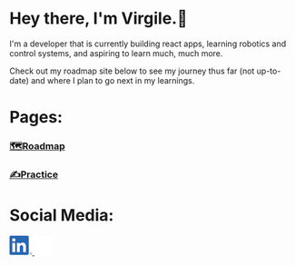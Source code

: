 # Hey there, I'm Virgile.👋

I'm a developer that is currently building react apps, learning robotics and control systems, and aspiring to learn much, much more.

Check out my roadmap site below to see my journey thus far (not up-to-date) and where I plan to go next in my learnings.

# Pages:
### [🗺️Roadmap](https://virgileblais.github.io/roadmap/)
### [✍️Practice](https://github.com/virgileblais/practice)

# Social Media:
<a href="https://www.linkedin.com/in/virgile-bissonnette-blais-b3b067155/">
    <img src="images/LinkedIn-Logos/LI-In-Bug.png" alt="LinkedIn" width="40">
</a>
<a href="https://twitter.com/virgileblais/">
    <img src="images/x-logo/logo-white.png" alt="Twitter" width="32"/>
</a>
